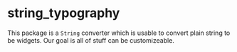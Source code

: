 # string_typography
This package is a `String` converter which is usable to convert plain string to be widgets. Our goal is all of stuff can be customizeable.
